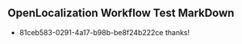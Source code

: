 ## OpenLocalization Workflow Test MarkDown
* 81ceb583-0291-4a17-b98b-be8f24b222ce 
thanks!<!--HONumber=Mar16_HO2-->
